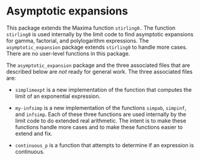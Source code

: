 # Asymptotic expansions

This package extends the Maxima function `stirling0.` The function `stirling0` is used internally by the limit code to find asymptotic expansions for gamma, factorial, and polylogarithm expressions. The `asymptotic_expansion` package extends `stirling0` to handle more cases. There are no user-level functions in this package.

The `asymptotic_expansion` package and the three associated files that are described below are _not_ ready for general work. The three associated files are:

* `simplimexpt` is a new implementation of the function that computes the limit of an exponential expression. 

* `my-infsimp` is a new implementation of the functions `simpab`, `simpinf`, and `infsimp`.  Each of these three functions are used internally by the limit code to do extended real arithmetic. The intent is to make these functions handle more cases and to make these functions easier to extend and fix.

* `continuous_p` is a function that attempts to determine if an expression is continuous.

